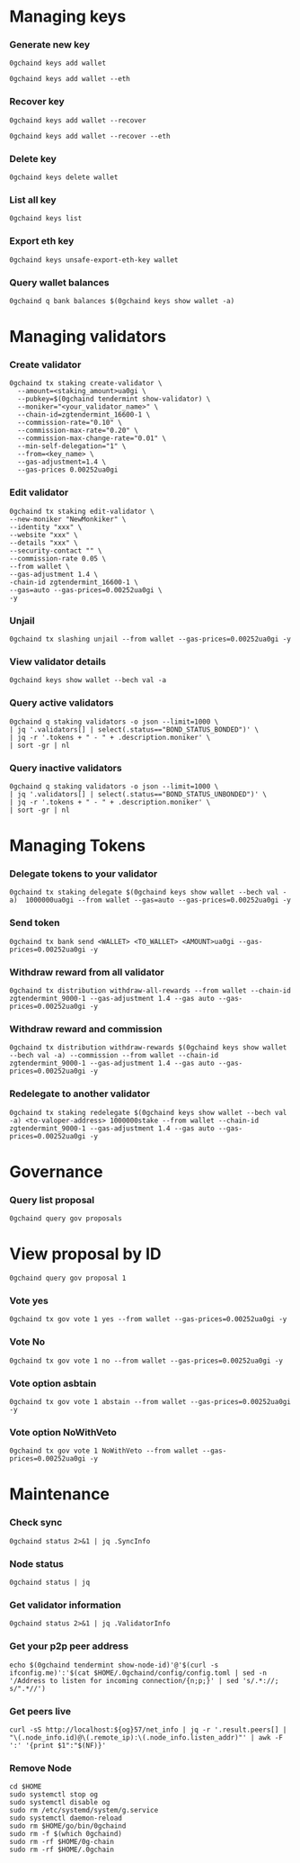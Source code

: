 # Managing keys
### Generate new key
```
0gchaind keys add wallet
```
```
0gchaind keys add wallet --eth
```
### Recover key
  ```
0gchaind keys add wallet --recover
```
 ```
0gchaind keys add wallet --recover --eth
```
### Delete key
```
0gchaind keys delete wallet
```
### List all key
```
0gchaind keys list
```
### Export eth key
```
0gchaind keys unsafe-export-eth-key wallet
```
### Query wallet balances
```
0gchaind q bank balances $(0gchaind keys show wallet -a)
```
# Managing validators
### Create validator
```
0gchaind tx staking create-validator \
  --amount=<staking_amount>ua0gi \
  --pubkey=$(0gchaind tendermint show-validator) \
  --moniker="<your_validator_name>" \
  --chain-id=zgtendermint_16600-1 \
  --commission-rate="0.10" \
  --commission-max-rate="0.20" \
  --commission-max-change-rate="0.01" \
  --min-self-delegation="1" \
  --from=<key_name> \
  --gas-adjustment=1.4 \
  --gas-prices 0.00252ua0gi
```
### Edit validator
```
0gchaind tx staking edit-validator \
--new-moniker "NewMonkiker" \
--identity "xxx" \
--website "xxx" \
--details "xxx" \
--security-contact "" \
--commission-rate 0.05 \
--from wallet \
--gas-adjustment 1.4 \
-chain-id zgtendermint_16600-1 \
--gas=auto --gas-prices=0.00252ua0gi \
-y
```
### Unjail
```
0gchaind tx slashing unjail --from wallet --gas-prices=0.00252ua0gi -y
```
### View validator details
```
0gchaind keys show wallet --bech val -a
```
### Query active validators
```
0gchaind q staking validators -o json --limit=1000 \
| jq '.validators[] | select(.status=="BOND_STATUS_BONDED")' \
| jq -r '.tokens + " - " + .description.moniker' \
| sort -gr | nl
```
### Query inactive validators
```
0gchaind q staking validators -o json --limit=1000 \
| jq '.validators[] | select(.status=="BOND_STATUS_UNBONDED")' \
| jq -r '.tokens + " - " + .description.moniker' \
| sort -gr | nl
```
# Managing Tokens
### Delegate tokens to your validator
```
0gchaind tx staking delegate $(0gchaind keys show wallet --bech val -a)  1000000ua0gi --from wallet --gas=auto --gas-prices=0.00252ua0gi -y
```
### Send token
```
0gchaind tx bank send <WALLET> <TO_WALLET> <AMOUNT>ua0gi --gas-prices=0.00252ua0gi -y
```
### Withdraw reward from all validator
```
0gchaind tx distribution withdraw-all-rewards --from wallet --chain-id zgtendermint_9000-1 --gas-adjustment 1.4 --gas auto --gas-prices=0.00252ua0gi -y
```
### Withdraw reward and commission
```
0gchaind tx distribution withdraw-rewards $(0gchaind keys show wallet --bech val -a) --commission --from wallet --chain-id zgtendermint_9000-1 --gas-adjustment 1.4 --gas auto --gas-prices=0.00252ua0gi -y
```
### Redelegate to another validator
```
0gchaind tx staking redelegate $(0gchaind keys show wallet --bech val -a) <to-valoper-address> 1000000stake --from wallet --chain-id zgtendermint_9000-1 --gas-adjustment 1.4 --gas auto --gas-prices=0.00252ua0gi -y
```
# Governance
### Query list proposal
```
0gchaind query gov proposals
```
# View proposal by ID
```
0gchaind query gov proposal 1
```
### Vote yes
```
0gchaind tx gov vote 1 yes --from wallet --gas-prices=0.00252ua0gi -y
```
### Vote No
```
0gchaind tx gov vote 1 no --from wallet --gas-prices=0.00252ua0gi -y
```
### Vote option asbtain
```
0gchaind tx gov vote 1 abstain --from wallet --gas-prices=0.00252ua0gi -y
```
### Vote option NoWithVeto
```
0gchaind tx gov vote 1 NoWithVeto --from wallet --gas-prices=0.00252ua0gi -y
```
# Maintenance
### Check sync
```
0gchaind status 2>&1 | jq .SyncInfo
```
### Node status
```
0gchaind status | jq
```
### Get validator information
```
0gchaind status 2>&1 | jq .ValidatorInfo
```
### Get your p2p peer address
```
echo $(0gchaind tendermint show-node-id)'@'$(curl -s ifconfig.me)':'$(cat $HOME/.0gchaind/config/config.toml | sed -n '/Address to listen for incoming connection/{n;p;}' | sed 's/.*://; s/".*//')
```
### Get peers live
```
curl -sS http://localhost:${og}57/net_info | jq -r '.result.peers[] | "\(.node_info.id)@\(.remote_ip):\(.node_info.listen_addr)"' | awk -F ':' '{print $1":"$(NF)}'
```
### Remove Node
```
cd $HOME
sudo systemctl stop og
sudo systemctl disable og
sudo rm /etc/systemd/system/g.service
sudo systemctl daemon-reload
sudo rm $HOME/go/bin/0gchaind
sudo rm -f $(which 0gchaind)
sudo rm -rf $HOME/0g-chain
sudo rm -rf $HOME/.0gchain
```
